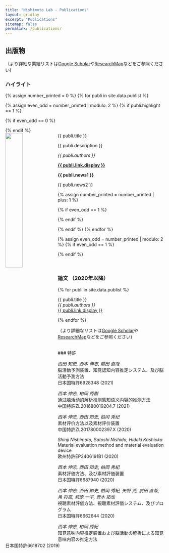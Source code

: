 ```yaml
---
title: "Nishimoto Lab - Publications"
layout: gridlay
excerpt: "Publications"
sitemap: false
permalink: /publications/
---
```



## 出版物


（より詳細な業績リストは[Google Scholar](https://scholar.google.ch/citations?user=y1pLEGkAAAAJ)や[ResearchMap](https://researchmap.jp/shinjinishimoto/)などをご参照ください)

### ハイライト

{% assign number_printed = 0 %}
{% for publi in site.data.publist %}

{% assign even_odd = number_printed | modulo: 2 %}
{% if publi.highlight == 1 %}

{% if even_odd == 0 %}
<div class="row">
{% endif %}

<div class="col-sm-6 clearfix">
 <div class="well">
  <pubtit>{{ publi.title }}</pubtit>
  <img src="{{ site.url }}{{ site.baseurl }}/images/pubpic/{{ publi.image }}" class="img-responsive" width="33%" style="float: left" />
  <p>{{ publi.description }}</p>
  <p><em>{{ publi.authors }}</em></p>
  <p><strong><a href="{{ publi.link.url }}">{{ publi.link.display }}</a></strong></p>
  <p class="text-danger"><strong> {{ publi.news1 }}</strong></p>
  <p> {{ publi.news2 }}</p>
 </div>
</div>

{% assign number_printed = number_printed | plus: 1 %}

{% if even_odd == 1 %}
</div>
{% endif %}

{% endif %}
{% endfor %}

{% assign even_odd = number_printed | modulo: 2 %}
{% if even_odd == 1 %}
</div>
{% endif %}

<p> &nbsp; </p>

### 論文 （2020年以降）

{% for publi in site.data.publist %}

  {{ publi.title }} <br />
  <em>{{ publi.authors }} </em><br /><a href="{{ publi.link.url }}">{{ publi.link.display }}</a>

{% endfor %}

（より詳細なリストは[Google Scholar](https://scholar.google.ch/citations?user=y1pLEGkAAAAJ)や[ResearchMap](https://researchmap.jp/shinjinishimoto/)などをご参照ください)


<br />
### 特許

<em>西田 知史, 西本 伸志, 前田 直哉</em><br />脳活動予測装置、知覚認知内容推定システム、及び脳活動予測方法<br /> 日本国特許6928348 (2021)

<em>西本 伸志, 柏岡 秀樹</em><br />通过脑活动的解析推测感知语义内容的推测方法 <br /> 中国特許ZL201680019204.7 (2021)

<em>西本 伸志, 西田 知史, 柏冈 秀纪</em><br />素材评价方法以及素材评价装置<br /> 中国特許ZL201780002397.X (2020)

<em>Shinji Nishimoto, Satoshi Nishida, Hideki Kashioka</em><br />Material evaluation method and material evaluation device <br /> 欧州特許EP3406191B1 (2020)

<em>西本 伸志, 西田 知史, 柏岡 秀紀</em><br />素材評価方法、及び素材評価装置<br /> 日本国特許6687940 (2020)

<em>西本 伸志, 西田 知史, 柏岡 秀紀, 矢野 亮, 前田 直哉, 角 将高, 萩原 一平, 茨木 拓也</em><br />視聴素材評価方法、視聴素材評価システム、及びプログラム<br /> 日本国特許6662644 (2020)

<em>西本 伸志, 柏岡 秀紀</em><br />知覚意味内容推定装置および脳活動の解析による知覚意味内容の推定方法<br /> 日本国特許6618702 (2019)


